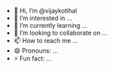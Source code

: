 - 👋 Hi, I’m @vijaykotihal
- 👀 I’m interested in ...
- 🌱 I’m currently learning ...
- 💞️ I’m looking to collaborate on ...
- 📫 How to reach me ...
- 😄 Pronouns: ...
- ⚡ Fun fact: ...

<!---
vijaykotihal/vijaykotihal is a ✨ special ✨ repository because its `README.md` (this file) appears on your GitHub profile.
You can click the Preview link to take a look at your changes.
--->
